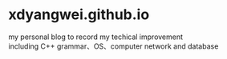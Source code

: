 # xdyangwei.github.io
my personal blog to record my techical improvement  
including C++ grammar、OS、computer network and database
